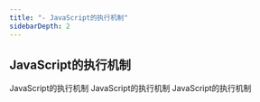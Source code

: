 ```yaml
---
title: "- JavaScript的执行机制"
sidebarDepth: 2
---
```


## JavaScript的执行机制

JavaScript的执行机制
JavaScript的执行机制
JavaScript的执行机制
